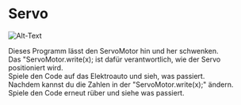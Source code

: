 # Servo

<img src="https://werkbude.ch/uploads/tueftelparkpilatus/image_files/preview/e3ac29bf12c8c204c253aa2e24bcc2e4.jpg" alt="Alt-Text" title="" />

Dieses Programm lässt den ServoMotor hin und her schwenken. <br/>
Das "ServoMotor.write(x); ist dafür verantwortlich, wie der Servo positioniert wird.<br/>
Spiele den Code auf das Elektroauto und sieh, was passiert.<br/>
Nachdem kannst du die Zahlen in der "ServoMotor.write(x);" ändern.<br/>
Spiele den Code erneut rüber und siehe was passiert.<br/>


